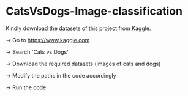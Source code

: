 # CatsVsDogs-Image-classification
Kindly download the datasets of this project from Kaggle.

-> Go to https://www.kaggle.com

-> Search 'Cats vs Dogs' 

-> Download the required datasets (images of cats and dogs)

-> Modify the paths in the code accordingly

-> Run the code
